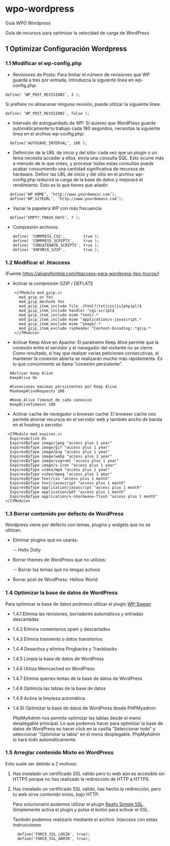 # wpo-wordpress
Guia WPO Wordpress

Guia de recursos para optimizar la velocidad de carga de WordPress

## 1 Optimizar Configuración Wordpress

### 1.1 Modificar el wp-config.php 
- Revisiones de Posts: Para limitar el número de revisiones que WP guarda a tres por entrada, introduzca la siguiente línea en wp-config.php:
  
```
define( ‘WP_POST_REVISIONS’, 3 );

```

Si prefiere no almacenar ninguna revisión, puede utilizar la siguiente línea:

```
define( ‘WP_POST_REVISIONS’, false );
```

- Intervalo de autoguardado de WP: Si quieres que WordPress guarde automáticamente tu trabajo cada 180 segundos, necesitas la siguiente línea en el archivo wp-config.php:
  
```
  define(‘AUTOSAVE_INTERVAL’, 180 );
```

- Definición de la URL de inicio y del sitio: cada vez que un plugin o un tema necesita acceder a ellos, envía una consulta SQL. Esto ocurre más a menudo de lo que crees, y procesar todas estas consultas puede acabar consumiendo una cantidad significativa de recursos de hardware. Definir las URL de inicio y del sitio en el archivo wp-config.php reducirá la carga de la base de datos y mejorará el rendimiento. Esto es lo que tienes que añadir:

```
  define(‘WP_HOME’, ‘http://www.yourdomain.com’); 
  define(‘WP_SITEURL’, ‘http://www.yourdomain.com’);
```

- Vaciar la papelera WP con más frecuencia
```
  define(‘EMPTY_TRASH_DAYS’, 7 );
```

- Compresión archivos:

  ```
  define( 'COMPRESS_CSS',        true );
  define( 'COMPRESS_SCRIPTS',    true );
  define( 'CONCATENATE_SCRIPTS', true );
  define( 'ENFORCE_GZIP',        true );

  ```

### 1.2 Modificar el .htaccess 

(Fuente https://alvarofontela.com/htaccess-para-wordpress-tips-trucos/)

- Activar la compresión GZIP / DEFLATE

```
    <ifModule mod_gzip.c>
      mod_gzip_on Yes
      mod_gzip_dechunk Yes
      mod_gzip_item_include file .(html?|txt|css|js|php|pl)$
      mod_gzip_item_include handler ^cgi-script$
      mod_gzip_item_include mime ^text/.*
      mod_gzip_item_include mime ^application/x-javascript.*
      mod_gzip_item_exclude mime ^image/.*
      mod_gzip_item_exclude rspheader ^Content-Encoding:.*gzip.*
    </ifModule>
```

- Activar Keep Alive en Apache: El parámetro Keep Alive permite que la conexión entre el servidor y el navegador del visitante no se cierre. Como resultado, si hay que realizar varias peticiones consecutivas, al mantener la conexión abierta se realizarán mucho más rápidamente. Es lo que comúnmente se llama “conexión persistente”.

 
```
  #Activar Keep Alive
  KeepAlive On
 
  #Conexiones maximas persistentes por Keep Alive
  MaxKeepAliveRequests 100
 
  #Keep Alive Timeout de cada conexion
  KeepAliveTimeout 100

```
- Activar cache de navegador o browser cache: El browser cache nos permite ahorrar recursos en el servidor web y también ancho de banda en el hosting o servidor.
  
```
 <IfModule mod_expires.c>
  ExpiresActive On
  ExpiresByType image/jpeg "access plus 1 year"
  ExpiresByType image/gif "access plus 1 year"
  ExpiresByType image/png "access plus 1 year"
  ExpiresByType image/webp "access plus 1 year"
  ExpiresByType image/svg+xml "access plus 1 year"
  ExpiresByType image/x-icon "access plus 1 year"
  ExpiresByType video/mp4 "access plus 1 year"
  ExpiresByType video/mpeg "access plus 1 year"
  ExpiresByType text/css "access plus 1 month"
  ExpiresByType text/javascript "access plus 1 month"
  ExpiresByType application/javascript "access plus 1 month"
  ExpiresByType application/pdf "access plus 1 month"
  ExpiresByType application/x-shockwave-flash "access plus 1 month"
</IfModule>

```
### 1.3 Borrar contenido por defecto de WordPress

Wordpress viene por defecto con temas, plugins y widgets que no se utilizan. 

- Eliminar plugins que no usarás:

   -- Hello Dolly

- Borrar themes de WordPress que no utilizas:

   -- Borrar los temas que no tengas activos

- Borrar post de WordPress: Hellow World

### 1.4 Optimizar la base de datos de WordPress

Para optimizar la base de datos podmeos utilizar el plugin [WP-Sweep](https://wordpress.org/plugins/wp-sweep/)

- 1.4.1 Elimina las revisiones, borradores automáticos y entradas descartadas
  
- 1.4.2 Elimina comentarios spam y descartados 

- 1.4.3 Elimina transients o datos transitorios 

- 1.4.4 Desactiva y elimina Pingbacks y Trackbacks 

- 1.4.5 Limpia la base de datos de WordPress 

- 1.4.6 Utiliza Memcached en WordPress

- 1.4.7 Elimina queries lentas de la base de datos de WordPress 

- 1.4.8 Optimiza las tablas de la base de datos 

- 1.4.9 Activa la limpieza automática 

- 1.4.10 Optimizar la base de datos de WordPress desde PHPMyadmin
  
  PhpMyAdmin nos permite optimizar las tablas desde el menú desplegable principal. Lo que podemos hacer para optimizar la base de datos de WordPress es hacer click en la casilla “Seleccionar todo” y  seleccionar “Optimizar la tabla” en el menú desplegable. PhpMyAdmin lo hará todo automáticamente.

### 1.5 Arreglar contenido Mixto en WordPress

Esto suele ser debido a 2 motivos:

1) Has instalado un certificado SSL válido pero tu web aún es accesible sin HTTPS porque no has realizado la redirección de HTTP a HTTPS.
2) Has instalado un certificado SSL válido, has hecho la redirección, pero tu web sirve contenido mixto, bajo HTTP.

   Para solucionarlo podemos utilizar el plugin [Really Simple SSL](https://es.wordpress.org/plugins/really-simple-ssl/). Simplemente activa el plugin y pulsa el botón para activar el SSL.

   También podemos realizarlo mediante el archivo .htaccess con estas instrucciones

   ```
     define('FORCE_SSL_LOGIN', true);
     define('FORCE_SSL_ADMIN', true);
   
   ```
   
   


